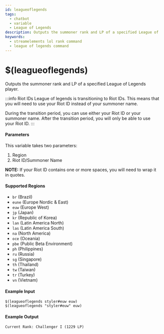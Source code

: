 ```yaml
---
id: leagueoflegends
tags:
  - chatbot
  - variable
  - League of Legends
description: Outputs the summoner rank and LP of a specified League of Legends player
keywords:
  - streamelements lol rank command
  - league of legends command
---
```


# $(leagueoflegends)

Outputs the summoner rank and LP of a specified League of Legends player.

:::info Riot IDs
League of legends is transitioning to Riot IDs. This means that you will need to use your Riot ID instead of your summoner name.

During the transition period, you can use either your Riot ID or your summoner name. After the transition period, you will only be able to use your Riot ID.
:::

#### Parameters

This variable takes two parameters:

1. Region
2. Riot ID/Summoner Name

**NOTE:** If your Riot ID contains one or more spaces, you will need to wrap it in quotes.

#### Supported Regions

- `br` (Brazil)
- `eune` (Europe Nordic & East)
- `euw` (Europe West)
- `jp` (Japan)
- `kr` (Republic of Korea)
- `lan` (Latin America North)
- `las` (Latin America South)
- `na` (North America)
- `oce` (Oceania)
- `pbe` (Public Beta Environment)
- `ph` (Philippines)
- `ru` (Russia)
- `sg` (Singapore)
- `th` (Thailand)
- `tw` (Taiwan)
- `tr` (Turkey)
- `vn` (Vietnam)

#### Example Input

```
$(leagueoflegends styler#euw euw)
$(leagueoflegends "styler#euw" euw)
```

#### Example Output

```
Current Rank: Challenger I (1229 LP)
```
